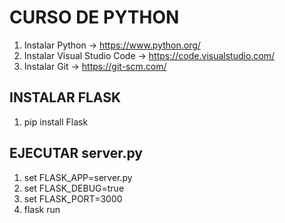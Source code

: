 # CURSO DE PYTHON
1. Instalar Python -> https://www.python.org/
2. Instalar Visual Studio Code -> https://code.visualstudio.com/
3. Instalar Git -> https://git-scm.com/

## INSTALAR FLASK
1. pip install Flask

## EJECUTAR server.py
1. set FLASK_APP=server.py
2. set FLASK_DEBUG=true
3. set FLASK_PORT=3000
3. flask run
